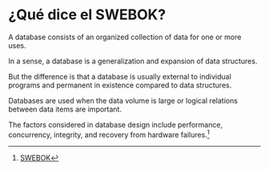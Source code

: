 
# ¿Qué dice el SWEBOK?

<div class="text-2xl leading-loose">
A database consists of an organized collection of data for one or more uses.

In a sense, a database is a generalization and expansion of data structures. 

But the difference is that a database is usually external to individual programs and permanent in existence compared to data structures.

Databases are used when the data volume is large or logical relations between data items are important. 

The factors considered in database design include performance, concurrency, integrity, and recovery from hardware failures.[^1]
</div>

[^1]: [SWEBOK](https://ieeecs-media.computer.org/media/education/swebok/swebok-v3.pdf)
